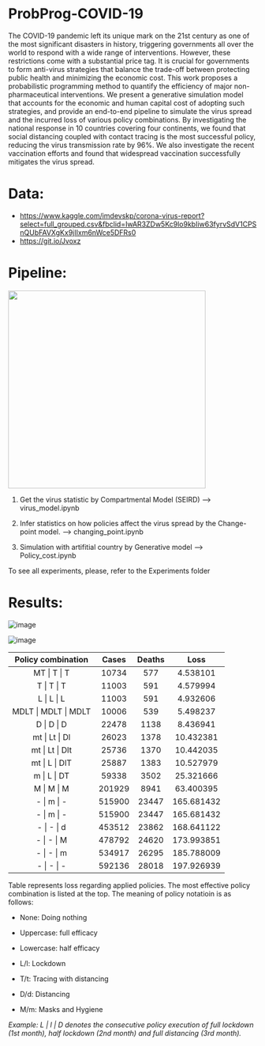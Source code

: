# ProbProg-COVID-19

The COVID-19 pandemic left its unique mark on the 21st century as one of the most significant disasters in history, triggering governments all over the world to respond with a wide range of interventions. However, these restrictions come with a substantial price tag. It is crucial for governments to form anti-virus strategies that balance the trade-off between protecting public health and minimizing the economic cost. This work proposes a probabilistic programming method to quantify the efficiency of major non-pharmaceutical interventions. We present a generative simulation model that accounts for the economic and human capital cost of adopting such strategies, and provide an end-to-end pipeline to simulate the virus spread and the incurred loss of various policy combinations. By investigating the national response in 10 countries covering four continents, we found that social distancing coupled with contact tracing is the most successful policy, reducing the virus transmission rate by 96\%. We also investigate the recent vaccination efforts and found that widespread vaccination successfully mitigates the virus spread.

# Data:
* https://www.kaggle.com/imdevskp/corona-virus-report?select=full_grouped.csv&fbclid=IwAR3ZDw5Kc9lo9kbIiw63fyrvSdV1CPSnQUbFAVXgKx9jIIxm6nWce5DFRs0 
* https://git.io/Jvoxz

# Pipeline:

<img src="https://user-images.githubusercontent.com/50063452/120110974-e9708a80-c1aa-11eb-9be5-9177e590d02f.png" width = "400" height = "400">

1. Get the virus statistic by Compartmental Model  (SEIRD) --> virus_model.ipynb

2. Infer statistics on how policies affect the virus spread by the Change-point model. --> changing_point.ipynb

3. Simulation with artifitial country by Generative model --> Policy_cost.ipynb

To see all experiments, please, refer to the Experiments folder


# Results:

![image](https://user-images.githubusercontent.com/50063452/120111026-2b013580-c1ab-11eb-87f0-bd749d922ec4.png)

![image](https://user-images.githubusercontent.com/50063452/120111036-381e2480-c1ab-11eb-9d74-68994bdee294.png)


|  Policy combination  |  Cases | Deaths |    Loss    |
|:--------------------:|:------:|:------:|:----------:|
|     MT \| T \| T     |  10734 |   577  |  4.538101  |
|      T \| T \| T     |  11003 |   591  |  4.579994  |
|      L \| L \| L     |  11003 |   591  |  4.932606  |
| MDLT \| MDLT \| MDLT |  10006 |   539  |  5.498237  |
|      D \| D \| D     |  22478 |  1138  |  8.436941  |
|    mt \| Lt \| Dl    |  26023 |  1378  |  10.432381 |
|    mt \| Lt \| Dlt   |  25736 |  1370  |  10.442035 |
|    mt \| L \| DlT    |  25887 |  1383  |  10.527979 |
|     m \| L \| DT     |  59338 |  3502  |  25.321666 |
|      M \| M \| M     | 201929 |  8941  |  63.400395 |
|      - \| m \| -     | 515900 |  23447 | 165.681432 |
|      - \| m \| -     | 515900 |  23447 | 165.681432 |
|      - \| - \| d     | 453512 |  23862 | 168.641122 |
|      - \| - \| M     | 478792 |  24620 | 173.993851 |
|      - \| - \| m     | 534917 |  26295 | 185.788009 |
|      - \| - \| -     | 592136 |  28018 | 197.926939 |

Table represents loss regarding applied policies. The most effective policy combination is listed at the top. The meaning of policy notatioin is as follows:

*   None: Doing nothing
*   Uppercase: full efficacy
*   Lowercase: half efficacy


*   L/l: Lockdown
*   T/t: Tracing with distancing
*   D/d: Distancing
*   M/m: Masks and Hygiene

*Example: L | l | D denotes the consecutive policy execution of full lockdown (1st month), half lockdown (2nd month) and full distancing (3rd month).*

